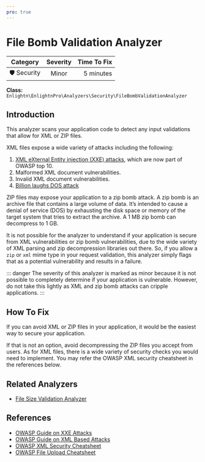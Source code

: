 ```yaml
---
pro: true
---
```


# File Bomb Validation Analyzer <Badge text="PRO" type="tip"/>

| Category       | Severity   | Time To Fix  |
| -------------  |:----------:| ------------:|
| 🛡️ Security    | Minor      | 5 minutes   |

**Class:** `Enlightn\EnlightnPro\Analyzers\Security\FileBombValidationAnalyzer`

## Introduction

This analyzer scans your application code to detect any input validations that allow for XML or ZIP files.

XML files expose a wide variety of attacks including the following:

1. [XML eXternal Entity injection (XXE) attacks](https://owasp.org/www-community/vulnerabilities/XML_External_Entity_(XXE)_Processing), which are now part of OWASP top 10.
2. Malformed XML document vulnerabilities.
3. Invalid XML document vulnerabilities.
4. [Billion laughs DOS attack](https://en.wikipedia.org/wiki/Billion_laughs_attack)

ZIP files may expose your application to a zip bomb attack. A zip bomb is an archive file that contains a large volume of data. It’s intended to cause a denial of service (DOS) by exhausting the disk space or memory of the target system that tries to extract the archive. A 1 MB zip bomb can decompress to 1 GB.

It is not possible for the analyzer to understand if your application is secure from XML vulnerabilities or zip bomb vulnerabilities, due to the wide variety of XML parsing and zip decompression libraries out there. So, if you allow a `zip` or `xml` mime type in your request validation, this analyzer simply flags that as a potential vulnerability and results in a failure.

::: danger
The severity of this analyzer is marked as minor because it is not possible to completely determine if your application is vulnerable. However, do not take this lightly as XML and zip bomb attacks can cripple applications.
:::

## How To Fix

If you can avoid XML or ZIP files in your application, it would be the easiest way to secure your application.

If that is not an option, avoid decompressing the ZIP files you accept from users. As for XML files, there is a wide variety of security checks you would need to implement. You may refer the OWASP XML security cheatsheet in the references below.

## Related Analyzers

- [File Size Validation Analyzer](file-size-validation-analyzer.html)

## References

- [OWASP Guide on XXE Attacks](https://owasp.org/www-community/vulnerabilities/XML_External_Entity_(XXE)_Processing)
- [OWASP Guide on XML Based Attacks](https://owasp.org/www-pdf-archive/XML_Based_Attacks_-_OWASP.pdf)
- [OWASP XML Security Cheatsheet](https://cheatsheetseries.owasp.org/cheatsheets/XML_Security_Cheat_Sheet.html)
- [OWASP File Upload Cheatsheet](https://cheatsheetseries.owasp.org/cheatsheets/File_Upload_Cheat_Sheet.html)